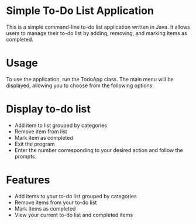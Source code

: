 # Simple To-Do List Application
This is a simple command-line to-do list application written in Java. It allows users to manage their to-do list by adding, removing, and marking items as completed.

# Usage
To use the application, run the TodoApp class. The main menu will be displayed, allowing you to choose from the following options:

# Display to-do list
* Add item to list grouped by categories
* Remove item from list
* Mark item as completed
* Exit the program
* Enter the number corresponding to your desired action and follow the prompts.

# Features
* Add items to your to-do list grouped by categories
* Remove items from your to-do list
* Mark items as completed
* View your current to-do list and completed items
